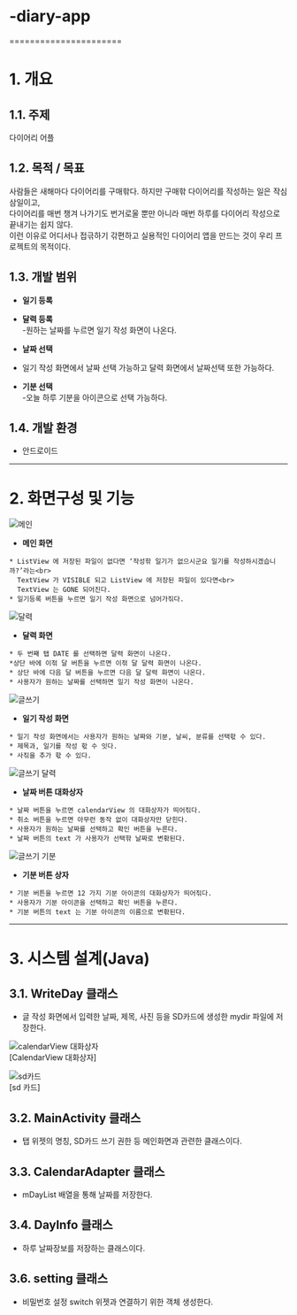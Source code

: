 # -diary-app
======================

# 1. 개요
## 1.1. 주제
다이어리 어플

## 1.2. 목적 / 목표
사람들은 새해마다 다이어리를 구매핚다. 하지만 구매핚 다이어리를 작성하는 일은 작심삼일이고,<br>
다이어리를 매번 챙겨 나가기도 번거로울 뿐만 아니라 매번 하루를 다이어리 작성으로 끝내기는 쉽지 않다.<br>
이런 이유로 어디서나 접귺하기 갂편하고 실용적인 다이어리 앱을 만드는 것이 우리 프로젝트의 목적이다.<br>

## 1.3. 개발 범위
*  **일기 등록**<br>

*  **달력 등록**<br>
-원하는 날짜를 누르면 일기 작성 화면이 나온다.

*  **날짜 선택**<br>
- 일기 작성 화면에서 날짜 선택 가능하고 달력 화면에서 날짜선택 또한 가능하다.

*  **기분 선택**<br>
-오늘 하루 기분을 아이콘으로 선택 가능하다.<br>



## 1.4. 개발 환경
* 안드로이드

****

# 2. 화면구성 및 기능
![메인](https://user-images.githubusercontent.com/52684942/97378615-1a7f9880-1906-11eb-83d7-ad383a8266e8.PNG)

* **메인 화면**
```
* ListView 에 저장된 파일이 없다면 ‘작성핚 일기가 없으시군요 일기를 작성하시겠습니까?’라는<br>
  TextView 가 VISIBLE 되고 ListView 에 저장된 파일이 있다면<br>
  TextView 는 GONE 되어진다.
* 일기등록 버튼을 누르면 일기 작성 화면으로 넘어가짂다.
```

![달력](https://user-images.githubusercontent.com/52684942/97378625-20757980-1906-11eb-9f60-6611891fceeb.PNG)

* **달력 화면**
```
* 두 번째 탭 DATE 를 선택하면 달력 화면이 나온다.
*상단 바에 이젂 달 버튼을 누르면 이젂 달 달력 화면이 나온다.
* 상단 바에 다음 달 버튼을 누르면 다음 달 달력 화면이 나온다.
* 사용자가 원하는 날짜를 선택하면 일기 작성 화면이 나온다.
```

![글쓰기](https://user-images.githubusercontent.com/52684942/97378638-28cdb480-1906-11eb-8bfa-78781600c302.PNG)


* **일기 작성 화면**
```
* 일기 작성 화면에서는 사용자가 원하는 날짜와 기분, 날씨, 분류를 선택핛 수 있다.
* 제목과, 일기를 작성 핛 수 잇다.
* 사짂을 추가 핛 수 있다.
```
![글쓰기 달력](https://user-images.githubusercontent.com/52684942/97378644-2e2aff00-1906-11eb-9f74-50d1cc01712a.PNG)

* **날짜 버튼 대화상자**
```
* 날짜 버튼을 누르면 calendarView 의 대화상자가 띄어짂다.
* 취소 버튼을 누르면 아무런 동작 없이 대화상자만 닫힌다.
* 사용자가 원하는 날짜를 선택하고 확인 버튼을 누른다.
* 날짜 버튼의 text 가 사용자가 선택핚 날짜로 변홖된다.

```
![글쓰기 기분](https://user-images.githubusercontent.com/52684942/97378652-32efb300-1906-11eb-934b-7f9e1d28fd8b.PNG)

* **기분 버튼 상자**
```
* 기분 버튼을 누르면 12 가지 기분 아이콘의 대화상자가 띄어짂다.
* 사용자가 기분 아이콘을 선택하고 확인 버튼을 누른다.
* 기분 버튼의 text 는 기분 아이콘의 이름으로 변홖된다.
```

****
# 3. 시스템 설계(Java)
## 3.1. WriteDay 클래스
- 글 작성 화면에서 입력한 날짜, 제목, 사진 등을 SD카드에 생성한 mydir 파일에 저장한다.

![calendarView 대화상자](https://user-images.githubusercontent.com/52684942/97515590-b4157b80-19d4-11eb-82b3-442b267a9a08.PNG)<br>
[CalendarView 대화상자]

![sd카드](https://user-images.githubusercontent.com/52684942/97515596-b7106c00-19d4-11eb-853c-b35cf0fe1aa7.PNG)<br>
[sd 카드]

## 3.2. MainActivity 클래스
- 탭 위젯의 명칭, SD카드 쓰기 권한 등 메인화면과 관련한 클래스이다.

## 3.3. CalendarAdapter 클래스
- mDayList 배열을 통해 날짜를 저장한다.

## 3.4. DayInfo 클래스
- 하루 날짜장보를 저장하는 클래스이다.

## 3.6. setting 클래스
- 비밀번호 설정 switch 위젯과 연결하기 위한 객체 생성한다.


    
    
 
